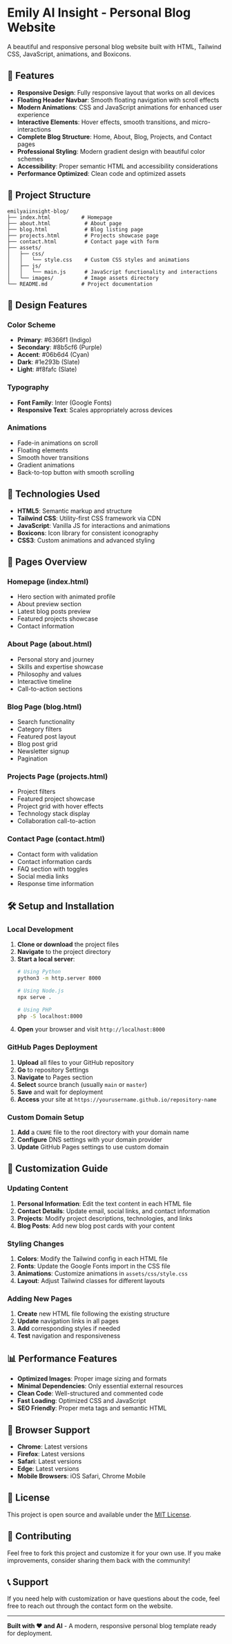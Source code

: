 # Emily AI Insight - Personal Blog Website

A beautiful and responsive personal blog website built with HTML, Tailwind CSS, JavaScript, animations, and Boxicons.

## 🌟 Features

- **Responsive Design**: Fully responsive layout that works on all devices
- **Floating Header Navbar**: Smooth floating navigation with scroll effects
- **Modern Animations**: CSS and JavaScript animations for enhanced user experience
- **Interactive Elements**: Hover effects, smooth transitions, and micro-interactions
- **Complete Blog Structure**: Home, About, Blog, Projects, and Contact pages
- **Professional Styling**: Modern gradient design with beautiful color schemes
- **Accessibility**: Proper semantic HTML and accessibility considerations
- **Performance Optimized**: Clean code and optimized assets

## 📁 Project Structure

```
emilyaiinsight-blog/
├── index.html          # Homepage
├── about.html           # About page
├── blog.html            # Blog listing page
├── projects.html        # Projects showcase page
├── contact.html         # Contact page with form
├── assets/
│   ├── css/
│   │   └── style.css    # Custom CSS styles and animations
│   ├── js/
│   │   └── main.js      # JavaScript functionality and interactions
│   └── images/          # Image assets directory
└── README.md           # Project documentation
```

## 🎨 Design Features

### Color Scheme
- **Primary**: #6366f1 (Indigo)
- **Secondary**: #8b5cf6 (Purple)
- **Accent**: #06b6d4 (Cyan)
- **Dark**: #1e293b (Slate)
- **Light**: #f8fafc (Slate)

### Typography
- **Font Family**: Inter (Google Fonts)
- **Responsive Text**: Scales appropriately across devices

### Animations
- Fade-in animations on scroll
- Floating elements
- Smooth hover transitions
- Gradient animations
- Back-to-top button with smooth scrolling

## 🚀 Technologies Used

- **HTML5**: Semantic markup and structure
- **Tailwind CSS**: Utility-first CSS framework via CDN
- **JavaScript**: Vanilla JS for interactions and animations
- **Boxicons**: Icon library for consistent iconography
- **CSS3**: Custom animations and advanced styling

## 📱 Pages Overview

### Homepage (index.html)
- Hero section with animated profile
- About preview section
- Latest blog posts preview
- Featured projects showcase
- Contact information

### About Page (about.html)
- Personal story and journey
- Skills and expertise showcase
- Philosophy and values
- Interactive timeline
- Call-to-action sections

### Blog Page (blog.html)
- Search functionality
- Category filters
- Featured post layout
- Blog post grid
- Newsletter signup
- Pagination

### Projects Page (projects.html)
- Project filters
- Featured project showcase
- Project grid with hover effects
- Technology stack display
- Collaboration call-to-action

### Contact Page (contact.html)
- Contact form with validation
- Contact information cards
- FAQ section with toggles
- Social media links
- Response time information

## 🛠️ Setup and Installation

### Local Development

1. **Clone or download** the project files
2. **Navigate** to the project directory
3. **Start a local server**:
   ```bash
   # Using Python
   python3 -m http.server 8000
   
   # Using Node.js
   npx serve .
   
   # Using PHP
   php -S localhost:8000
   ```
4. **Open** your browser and visit `http://localhost:8000`

### GitHub Pages Deployment

1. **Upload** all files to your GitHub repository
2. **Go** to repository Settings
3. **Navigate** to Pages section
4. **Select** source branch (usually `main` or `master`)
5. **Save** and wait for deployment
6. **Access** your site at `https://yourusername.github.io/repository-name`

### Custom Domain Setup

1. **Add** a `CNAME` file to the root directory with your domain name
2. **Configure** DNS settings with your domain provider
3. **Update** GitHub Pages settings to use custom domain

## 🎯 Customization Guide

### Updating Content

1. **Personal Information**: Edit the text content in each HTML file
2. **Contact Details**: Update email, social links, and contact information
3. **Projects**: Modify project descriptions, technologies, and links
4. **Blog Posts**: Add new blog post cards with your content

### Styling Changes

1. **Colors**: Modify the Tailwind config in each HTML file
2. **Fonts**: Update the Google Fonts import in the CSS file
3. **Animations**: Customize animations in `assets/css/style.css`
4. **Layout**: Adjust Tailwind classes for different layouts

### Adding New Pages

1. **Create** new HTML file following the existing structure
2. **Update** navigation links in all pages
3. **Add** corresponding styles if needed
4. **Test** navigation and responsiveness

## 📊 Performance Features

- **Optimized Images**: Proper image sizing and formats
- **Minimal Dependencies**: Only essential external resources
- **Clean Code**: Well-structured and commented code
- **Fast Loading**: Optimized CSS and JavaScript
- **SEO Friendly**: Proper meta tags and semantic HTML

## 🔧 Browser Support

- **Chrome**: Latest versions
- **Firefox**: Latest versions
- **Safari**: Latest versions
- **Edge**: Latest versions
- **Mobile Browsers**: iOS Safari, Chrome Mobile

## 📝 License

This project is open source and available under the [MIT License](LICENSE).

## 🤝 Contributing

Feel free to fork this project and customize it for your own use. If you make improvements, consider sharing them back with the community!

## 📞 Support

If you need help with customization or have questions about the code, feel free to reach out through the contact form on the website.

---

**Built with ❤️ and AI** - A modern, responsive personal blog template ready for deployment.

